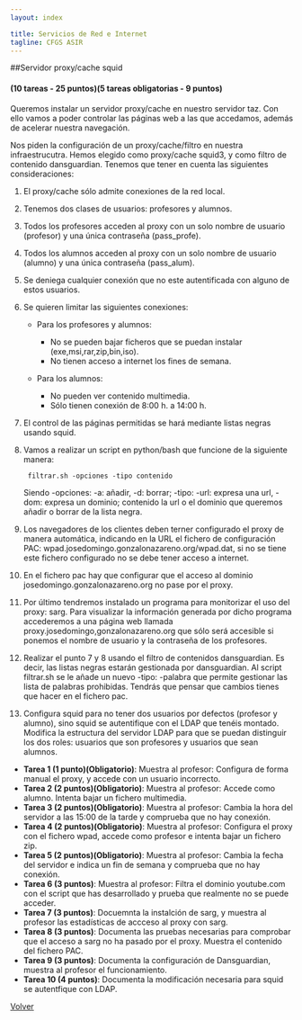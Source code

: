 ```yaml
---
layout: index

title: Servicios de Red e Internet
tagline: CFGS ASIR
---
```


##Servidor proxy/cache squid

#### (10 tareas - 25 puntos)(5 tareas obligatorias - 9 puntos)

Queremos instalar un servidor proxy/cache en nuestro servidor taz. Con ello vamos a poder controlar las páginas web a las que accedamos, además de acelerar nuestra navegación.

Nos piden la configuración de un proxy/cache/filtro en nuestra infraestrucutra. Hemos elegido como proxy/cache squid3, y como filtro de contenido dansguardian. Tenemos que tener en cuenta las siguientes consideraciones:

1. El proxy/cache sólo admite conexiones de la red local.
2. Tenemos dos clases de usuarios: profesores y alumnos.
3. Todos los profesores acceden al proxy con un solo nombre de usuario (profesor) y una única contraseña (pass_profe).
4. Todos los alumnos acceden al proxy con un solo nombre de usuario (alumno) y una única contraseña (pass_alum).
5. Se deniega cualquier conexión que no este autentificada con alguno de estos usuarios.
6. Se quieren limitar las siguientes conexiones:

	* Para los profesores y alumnos:

   		* No se pueden bajar ficheros que se puedan instalar (exe,msi,rar,zip,bin,iso).
   		* No tienen acceso a internet los fines de semana.
	
	* Para los alumnos:
   	
   		* No pueden ver contenido multimedia.
   		* Sólo tienen conexión de 8:00 h. a 14:00 h.
   		
7. El control de las páginas permitidas se hará mediante listas negras usando squid.
8. Vamos a realizar un script en python/bash que funcione de la siguiente manera:

		filtrar.sh -opciones -tipo contenido

	Siendo -opciones: -a: añadir, -d: borrar; -tipo: -url: expresa una url, -dom: expresa un dominio; contenido la url o el dominio que queremos añadir o borrar de la lista negra.

9. Los navegadores de los clientes deben terner configurado el proxy de manera automática, indicando en la URL el fichero de configuración PAC: wpad.josedomingo.gonzalonazareno.org/wpad.dat, si no se tiene este fichero configurado no se debe tener acceso a internet.

10. En el fichero pac hay que configurar que el acceso al dominio josedomingo.gonzalonazareno.org no pase por el proxy.

11. Por último tendremos instalado un programa para monitorizar el uso del proxy: sarg. Para visualizar la información generada por dicho programa accederemos a una página web llamada proxy.josedomingo,gonzalonazareno.org que sólo será accesible si ponemos el nombre de usuario y la contraseña de los profesores.

12. Realizar el punto 7 y 8 usando el filtro de contenidos dansguardian. Es decir, las listas negras estarán gestionada por dansguardian. Al script filtrar.sh se le añade un nuevo -tipo: -palabra que permite gestionar las lista de palabras prohibidas. Tendrás que pensar que cambios tienes que hacer en el fichero pac.

13. Configura squid para no tener dos usuarios por defectos (profesor y alumno), sino squid se autentifique con el LDAP que tenéis montado. Modifica la estructura del servidor LDAP para que se puedan distinguir los dos roles: usuarios que son profesores y usuarios que sean alumnos.

<div class='ejercicios' markdown='1'>

* **Tarea 1 (1 punto)(Obligatorio)**: Muestra al profesor: Configura de forma manual el proxy, y accede con un usuario incorrecto.
* **Tarea 2 (2 puntos)(Obligatorio)**: Muestra al profesor: Accede como alumno. Intenta bajar un fichero multimedia.
* **Tarea 3 (2 puntos)(Obligatorio)**: Muestra al profesor: Cambia la hora del servidor a las 15:00 de la tarde y comprueba que no hay conexión.
* **Tarea 4 (2 puntos)(Obligatorio)**: Muestra al profesor: Configura el proxy con el fichero wpad, accede como profesor e intenta bajar un fichero zip.
* **Tarea 5 (2 puntos)(Obligatorio)**: Muestra al profesor: Cambia la fecha del servidor e indica un fin de semana y comprueba que no hay conexión.
* **Tarea 6 (3 puntos)**: Muestra al profesor: Filtra el dominio youtube.com con el script que has desarrollado y prueba que realmente no se puede acceder.
* **Tarea 7 (3 puntos)**: Docuemnta la instalción de sarg, y muestra al profesor las estadísticas de accceso al proxy con sarg.
* **Tarea 8 (3 puntos)**: Documenta las pruebas necesarias para comprobar que el acceso a sarg no ha pasado por el proxy. Muestra el contenido del fichero PAC.
* **Tarea 9 (3 puntos)**: Documenta la configuración de Dansguardian, muestra al profesor el funcionamiento.
* **Tarea 10 (4 puntos)**: Documenta la modificación necesaria para squid se autentfique con LDAP.

</div>

[Volver](index)
